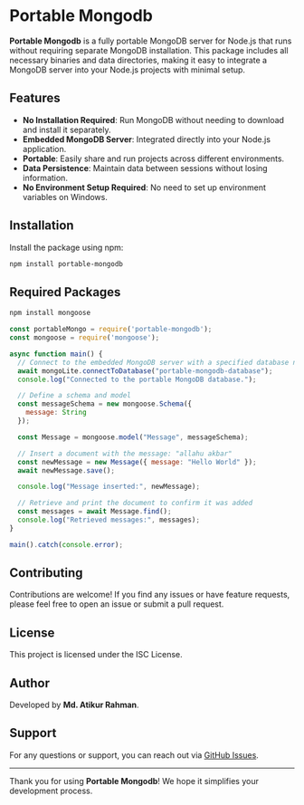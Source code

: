 # Portable Mongodb

**Portable Mongodb** is a fully portable MongoDB server for Node.js that runs without requiring separate MongoDB installation. This package includes all necessary binaries and data directories, making it easy to integrate a MongoDB server into your Node.js projects with minimal setup.

## Features

- **No Installation Required**: Run MongoDB without needing to download and install it separately.
- **Embedded MongoDB Server**: Integrated directly into your Node.js application.
- **Portable**: Easily share and run projects across different environments.
- **Data Persistence**: Maintain data between sessions without losing information.
- **No Environment Setup Required**: No need to set up environment variables on Windows.


## Installation

Install the package using npm:

```bash
npm install portable-mongodb

```
## Required Packages


```bash
npm install mongoose

```


```js
const portableMongo = require('portable-mongodb');
const mongoose = require('mongoose');

async function main() {
  // Connect to the embedded MongoDB server with a specified database name
  await mongoLite.connectToDatabase("portable-mongodb-database");
  console.log("Connected to the portable MongoDB database.");

  // Define a schema and model
  const messageSchema = new mongoose.Schema({
    message: String
  });

  const Message = mongoose.model("Message", messageSchema);

  // Insert a document with the message: "allahu akbar"
  const newMessage = new Message({ message: "Hello World" });
  await newMessage.save();

  console.log("Message inserted:", newMessage);

  // Retrieve and print the document to confirm it was added
  const messages = await Message.find();
  console.log("Retrieved messages:", messages);
}

main().catch(console.error);

```

## Contributing

Contributions are welcome! If you find any issues or have feature requests, please feel free to open an issue or submit a pull request.

## License

This project is licensed under the ISC License.

## Author

Developed by **Md. Atikur Rahman**.

## Support

For any questions or support, you can reach out via [GitHub Issues](https://github.com/MohammadAtikurRahman/portable-mongodb/issues).

---

Thank you for using **Portable Mongodb**! We hope it simplifies your development process.
